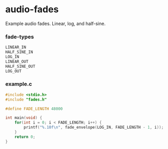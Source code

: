 # audio-fades
Example audio fades. Linear, log, and half-sine.

### fade-types
```c
LINEAR_IN
HALF_SINE_IN
LOG_IN
LINEAR_OUT
HALF_SINE_OUT
LOG_OUT
```
### example.c
```c
#include <stdio.h>
#include "fades.h"

#define FADE_LENGTH 48000

int main(void) {
    for(int i = 0; i < FADE_LENGTH; i++) {
        printf("%.10f\n", fade_envelope(LOG_IN, FADE_LENGTH - 1, i));
    }
    return 0;
}
```
